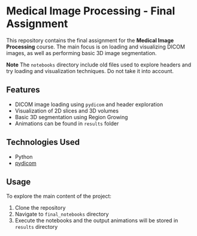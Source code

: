 # Medical Image Processing - Final Assignment

This repository contains the final assignment for the **Medical Image Processing** course. The main focus is on loading and visualizing DICOM images, as well as performing basic 3D image segmentation.

**Note** The `notebooks` directory include old files used to explore headers and try loading and visualization techniques. Do not take it into account.

## Features

- DICOM image loading using `pydicom` and header exploration
- Visualization of 2D slices and 3D volumes
- Basic 3D segmentation using Region Growing
- Animations can be found in `results` folder

## Technologies Used

- Python
- [pydicom](https://pydicom.github.io/)

## Usage

To explore the main content of the project:

1. Clone the repository
2. Navigate to `final_notebooks` directory
3. Execute the notebooks and the output animations will be stored in `results` directory

